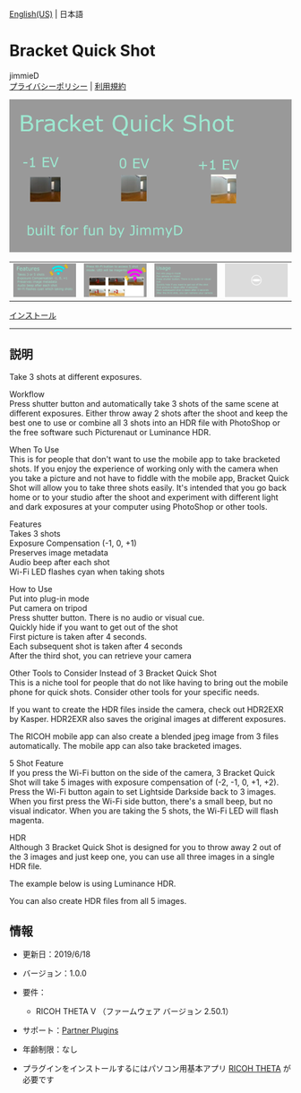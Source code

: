 [English(US)](README.md) | 日本語

# Bracket Quick Shot
jimmieD  
[プライバシーポリシー](../../README.ja.md#%E3%83%97%E3%83%A9%E3%82%A4%E3%83%90%E3%82%B7%E3%83%BC%E3%83%9D%E3%83%AA%E3%82%B7%E3%83%BC) | [利用規約](../../README.ja.md#%E5%88%A9%E7%94%A8%E8%A6%8F%E7%B4%84)

<div align="center">
 <img src="1.png">
 <table>
  <tr>
   <td><img src="2.png"></td>
   <td><img src="3.png"></td>
   <td><img src="4.png"></td>
   <td><img src="../../resources/common/img/noimg.png"></td>
  </tr>
 </table>
</div>

[インストール](https://link.ricoh360.com/plugins/guide.theta360.bracketquickshot/apk)

***

## 説明
Take 3 shots at different exposures.  
  
Workflow  
Press shutter button and automatically take 3 shots of the same scene at different exposures. Either throw away 2 shots after the shoot and keep the best one to use or combine all 3 shots into an HDR file with PhotoShop or the free software such Picturenaut or Luminance HDR.  
  
When To Use  
This is for people that don't want to use the mobile app to take bracketed shots. If you enjoy the experience of working only with the camera when you take a picture and not have to fiddle with the mobile app, Bracket Quick Shot will allow you to take three shots easily. It's intended that you go back home or to your studio after the shoot and experiment with different light and dark exposures at your computer using PhotoShop or other tools.  
  
Features  
Takes 3 shots  
Exposure Compensation (-1, 0, +1)  
Preserves image metadata  
Audio beep after each shot  
Wi-Fi LED flashes cyan when taking shots  
  
How to Use  
Put into plug-in mode  
Put camera on tripod  
Press shutter button. There is no audio or visual cue.  
Quickly hide if you want to get out of the shot  
First picture is taken after 4 seconds.  
Each subsequent shot is taken after 4 seconds  
After the third shot, you can retrieve your camera  
  
Other Tools to Consider Instead of 3 Bracket Quick Shot  
This is a niche tool for people that do not like having to bring out the mobile phone for quick shots. Consider other tools for your specific needs.  
  
If you want to create the HDR files inside the camera, check out HDR2EXR by Kasper. HDR2EXR also saves the original images at different exposures.  
  
The RICOH mobile app can also create a blended jpeg image from 3 files automatically. The mobile app can also take bracketed images.
  
5 Shot Feature  
If you press the Wi-Fi button on the side of the camera, 3 Bracket Quick Shot will take 5 images with exposure compensation of (-2, -1, 0, +1, +2). Press the Wi-Fi button again to set Lightside Darkside back to 3 images. When you first press the Wi-Fi side button, there's a small beep, but no visual indicator. When you are taking the 5 shots, the Wi-Fi LED will flash magenta.  
  
HDR  
Although 3 Bracket Quick Shot is designed for you to throw away 2 out of the 3 images and just keep one, you can use all three images in a single HDR file.  
  
The example below is using Luminance HDR.  
  
You can also create HDR files from all 5 images.  
  
## 情報
  * 更新日：2019/6/18
  * バージョン：1.0.0
  * 要件：
    * RICOH THETA V （ファームウェア バージョン 2.50.1）
  * サポート：[Partner Plugins](https://community.theta360.guide/c/theta-api-usage/plugin)
  * 年齢制限：なし

* プラグインをインストールするにはパソコン用基本アプリ [RICOH THETA](https://theta360.com/ja/about/application/pc.html#app-detail-01) が必要です
